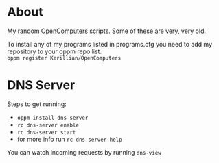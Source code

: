 # About
My random [OpenComputers](https://www.curseforge.com/minecraft/mc-mods/opencomputers) scripts. Some of these are very, very old.

To install any of my programs listed in programs.cfg you need to add my repository to your oppm repo list.</br>
`oppm register Kerillian/OpenComputers`

# DNS Server
Steps to get running:
- `oppm install dns-server`
- `rc dns-server enable`
- `rc dns-server start`
- for more info run `rc dns-server help`

You can watch incoming requests by running `dns-view`